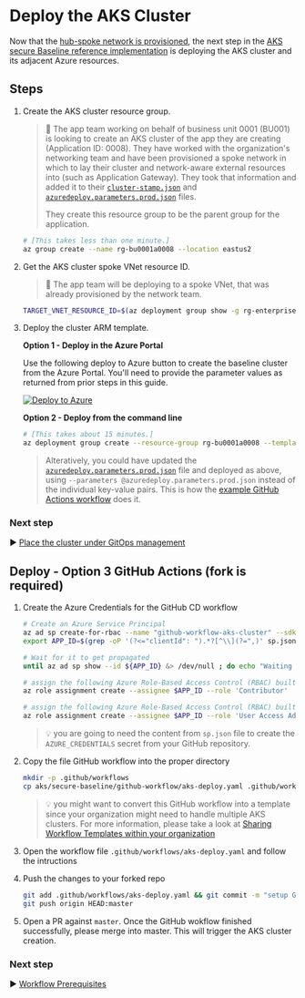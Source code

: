 # Deploy the AKS Cluster

Now that the [hub-spoke network is provisioned](./04-networking.md), the next step in the [AKS secure Baseline reference implementation](./) is deploying the AKS cluster and its adjacent Azure resources.

## Steps

1. Create the AKS cluster resource group.

   > :book: The app team working on behalf of business unit 0001 (BU001) is looking to create an AKS cluster of the app they are creating (Application ID: 0008). They have worked with the organization's networking team and have been provisioned a spoke network in which to lay their cluster and network-aware external resources into (such as Application Gateway). They took that information and added it to their [`cluster-stamp.json`](./cluster-stamp.json) and [`azuredeploy.parameters.prod.json`](./azuredeploy.parameters.prod.json) files.
   >
   > They create this resource group to be the parent group for the application.

   ```bash
   # [This takes less than one minute.]
   az group create --name rg-bu0001a0008 --location eastus2
   ```

1. Get the AKS cluster spoke VNet resource ID.

   > :book: The app team will be deploying to a spoke VNet, that was already provisioned by the network team.

   ```bash
   TARGET_VNET_RESOURCE_ID=$(az deployment group show -g rg-enterprise-networking-spokes -n spoke-BU0001A0008 --query properties.outputs.clusterVnetResourceId.value -o tsv)
   ```

1. Deploy the cluster ARM template.

   **Option 1 - Deploy in the Azure Portal**

   Use the following deploy to Azure button to create the baseline cluster from the Azure Portal. You'll need to provide the parameter values as returned from prior steps in this guide.

   [![Deploy to Azure](https://aka.ms/deploytoazurebutton)](https://portal.azure.com/#create/Microsoft.Template/uri/https%3A%2F%2Fraw.githubusercontent.com%2Fmspnp%2Freference-architectures%2Ffcp%2Faks-baseline%2Faks%2Fsecure-baseline%2Fcluster-stamp.json)

    **Option 2 - Deploy from the command line**

   ```bash
   # [This takes about 15 minutes.]
   az deployment group create --resource-group rg-bu0001a0008 --template-file cluster-stamp.json --parameters targetVnetResourceId=$TARGET_VNET_RESOURCE_ID k8sRbacAadProfileAdminGroupObjectID=$K8S_RBAC_AAD_PROFILE_ADMIN_GROUP_OBJECTID k8sRbacAadProfileTenantId=$K8S_RBAC_AAD_PROFILE_TENANTID appGatewayListenerCertificate=$APP_GATEWAY_LISTENER_CERTIFICATE
   ```

   > Alteratively, you could have updated the [`azuredeploy.parameters.prod.json`](./azuredeploy.parameters.prod.json) file and deployed as above, using `--parameters @azuredeploy.parameters.prod.json` instead of the individual key-value pairs. This is how the [example GitHub Actions workflow](./github-workflow) does it.

### Next step

:arrow_forward: [Place the cluster under GitOps management](./06-gitops.md)

## Deploy - Option 3 GitHub Actions (fork is required)

1. Create the Azure Credentials for the GitHub CD workflow

   ```bash
   # Create an Azure Service Principal
   az ad sp create-for-rbac --name "github-workflow-aks-cluster" --sdk-auth --skip-assignment > sp.json
   export APP_ID=$(grep -oP '(?<="clientId": ").*?[^\\](?=",)' sp.json)

   # Wait for it to get propagated
   until az ad sp show --id ${APP_ID} &> /dev/null ; do echo "Waiting for Azure AD propagation" && sleep 5; done

   # assign the following Azure Role-Based Access Control (RBAC) built-in role for creating resource groups and place deployments at subscription level
   az role assignment create --assignee $APP_ID --role 'Contributor'

   # assign the following Azure Role-Based Access Control (RBAC) built-in role  since granting RBAC access to other resources during the cluster creation will be required at subscription level (e.g. AKS-managed Internal Load Balancer, ACR, Managed Identities, etc.)
   az role assignment create --assignee $APP_ID --role 'User Access Administrator'
   ```

   > :bulb: you are going to need the content from `sp.json` file to create the `AZURE_CREDENTIALS` secret from your GitHub repository.

1. Copy the file GitHub workflow into the proper directory

   ```bash
   mkdir -p .github/workflows
   cp aks/secure-baseline/github-workflow/aks-deploy.yaml .github/workflows/aks-deploy.yaml
   ```

   > :bulb: you might want to convert this GitHub workflow into a template since your organization might need to handle multiple AKS clusters.
   > For more information, please take a look at [Sharing Workflow Templates within your organization](https://docs.github.com/en/actions/configuring-and-managing-workflows/sharing-workflow-templates-within-your-organization)

1. Open the workflow file `.github/workflows/aks-deploy.yaml` and follow the intructions

1. Push the changes to your forked repo

   ```bash
   git add .github/workflows/aks-deploy.yaml && git commit -m "setup GitHub CD workflow"
   git push origin HEAD:master
   ```

1. Open a PR against `master`. Once the GitHub wokflow finished successfully, please merge into master. This will trigger the AKS cluster creation.

### Next step

:arrow_forward: [Workflow Prerequisites](./07-workload-prerequisites.md)
